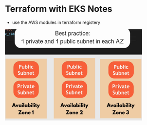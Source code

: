 # Terraform with EKS Notes

* use the AWS modules in terraform registery
 <img src="https://github.com/ahmadateya/learning-notes/blob/main/images/Screenshot%20from%202021-10-02%2023-39-56.png" width="450" height="300">
